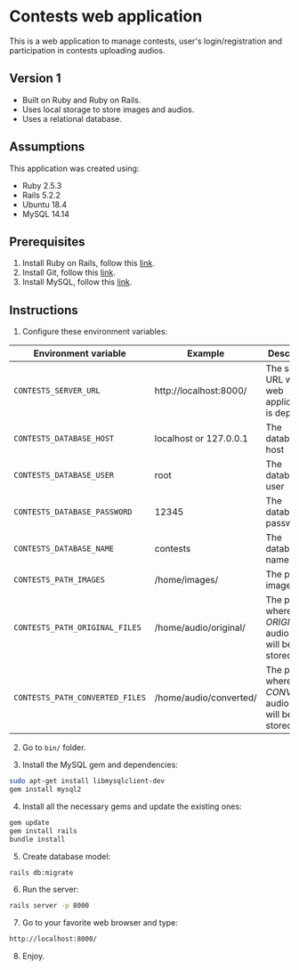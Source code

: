 # Contests web application

This is a web application to manage contests, user's login/registration and participation in contests uploading audios.

## Version 1

* Built on Ruby and Ruby on Rails.
* Uses local storage to store images and audios.
* Uses a relational database.

## Assumptions

This application was created using:

* Ruby 2.5.3
* Rails 5.2.2
* Ubuntu 18.4
* MySQL 14.14

## Prerequisites

1) Install Ruby on Rails, follow this [link](https://gorails.com/setup/ubuntu/18.04).
2) Install Git, follow this [link](https://www.liquidweb.com/kb/install-git-ubuntu-16-04-lts/).
3) Install MySQL, follow this [link](https://www.digitalocean.com/community/tutorials/how-to-use-mysql-with-your-ruby-on-rails-application-on-ubuntu-14-04).

## Instructions

1) Configure these environment variables:

|Environment variable|Example|Description|
|-|-|-|
|`CONTESTS_SERVER_URL`|http://localhost:8000/|The server URL where web application is deployed|
|`CONTESTS_DATABASE_HOST`|localhost or 127.0.0.1|The database host|
|`CONTESTS_DATABASE_USER`|root|The database user|
|`CONTESTS_DATABASE_PASSWORD`|12345|The database password|
|`CONTESTS_DATABASE_NAME`|contests|The database name|
|`CONTESTS_PATH_IMAGES`|/home/images/|The path for images|
|`CONTESTS_PATH_ORIGINAL_FILES`|/home/audio/original/|The path where *ORIGINAL* audio files will be stored|
|`CONTESTS_PATH_CONVERTED_FILES`|/home/audio/converted/|The path where *CONVERTED* audio files will be stored|

2) Go to `bin/` folder.

3) Install the MySQL gem and dependencies:

```bash
sudo apt-get install libmysqlclient-dev
gem install mysql2
```

4) Install all the necessary gems and update the existing ones:

```bash
gem update
gem install rails
bundle install
```

5) Create database model:

```bash
rails db:migrate
```

6) Run the server:

```bash
rails server -p 8000
```

7) Go to your favorite web browser and type:

```bash
http://localhost:8000/
```

8) Enjoy.
